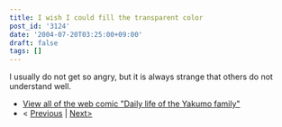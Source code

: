 ```yaml
---
title: I wish I could fill the transparent color
post_id: '3124'
date: '2004-07-20T03:25:00+09:00'
draft: false
tags: []
---
```


I usually do not get so angry, but it is always strange that others do not understand well.

*   [View all of the web comic "Daily life of the Yakumo family"](/tag/yakumo-family?order=ASC)
*   < [Previous](/3123) | [Next>](/3126)